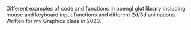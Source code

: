 Different examples of code and functions in opengl glut library including mouse and keyboard input functions and different 2d/3d animations.
Written for my Graphics class in 2020.
